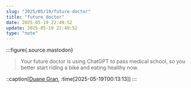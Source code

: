 ```yaml
---
slug: "2025/05/19/future-doctor"
title: "future doctor"
date: 2025-05-19 22:49:52
update: 2025-05-19 22:49:52
type: "note"
---
```


:::figure{.source.mastodon}
> Your future doctor is using ChatGPT to pass medical school, so you better start riding a bike and eating healthy now.

::caption[[Duane Gran](https://infosec.exchange/@duanegran/114531604486731084), :time[2025-05-19T00:13:13]]
:::
